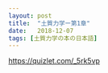 ```yaml
---
layout: post
title:  "土質力学ー第1章"
date:   2018-12-07
tags: [土質力学の本の日本語]
---
```



https://quizlet.com/_5rk5vp
